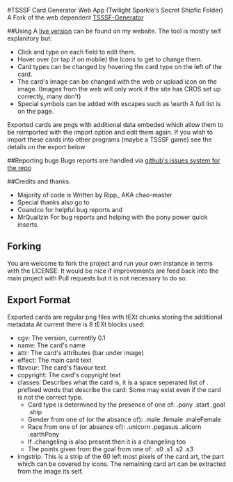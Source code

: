 #TSSSF Card Generator Web App
(Twilight Sparkle's Secret Shipfic Folder)
A Fork of the web dependent [TSSSF-Generator](https://github.com/chao-master/TSSSFF-Generator)

##Using
A [live version](http://ripppo.me/TSSSF-App) can be found on my website.
The tool is mostly self explanitory but:
 * Click and type on each field to edit them.
 * Hover over (or tap if on mobile) the Icons to get to change them.
 * Card types can be changed by hovering the card type on the left of the card.
 * The card's image can be changed with the web or upload icon on the image. (Images from the web will only work if the site has CROS set up correctly, many don't)
 * Special symbols can be added with escapes such as \earth A full list is on the page.

Exported cards are pngs with additional data embeded which allow them to be reimported with the import option and edit them again.
If you wish to import these cards into other programs (maybe a TSSSF game) see the details on the export below

##Reporting bugs
  Bugs reports are handled via [github's issues system for the repo](https://github.com/chao-master/TSSSF-App/issues)

##Credits and thanks.
 * Majority of code is Written by Ripp_ AKA chao-master
 * Special thanks also go to
  * Coandco for helpful bug reports and
  * MrQuallzin For bug reports and helping with the pony power quick inserts.

## Forking
You are welcome to fork the project and run your own instance in terms with the LICENSE.
It would be nice if improvements are feed back into the main project with Pull requests but it is not necessary to do so.

## Export Format
Exported cards are regular png files with tEXt chunks storing the additional metadata
At current there is 8 tEXt blocks used:
 * cgv: The version, currentlly 0.1
 * name: The card's name
 * attr: The card's attributes (bar under image)
 * effect: The main card text
 * flavour: The card's flavour text
 * copyright: The card's copyright text
 * classes: Describes what the card is, it is a space seperated list of . prefixed words that describe the card:
   Some may exist even if the card is not the correct type.
    * Card type is determined by the presence of one of: .pony .start .goal .ship
    * Gender from one of (or the absance of): .male .female .maleFemale
    * Race from one of (or absance of): .unicorn .pegasus .alicorn .earthPony
    * If .changeling is also present then it is a changeling too
    * The points given from the goal from one of: .s0 .s1 .s2 .s3
 * imgstrip: This is a strip of the 60 left most pixels of the card art, the part which can be covered by icons. The remaining card art can be extracted from the image its self.
